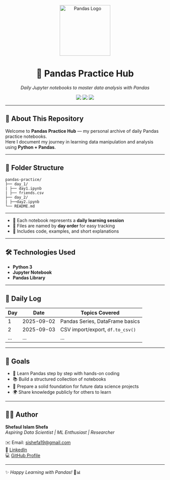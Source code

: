 <p align="center">
  <img src="https://pandas.pydata.org/static/img/pandas_secondary_white.svg" alt="Pandas Logo" width="160">
</p>

<h1 align="center">🐼 Pandas Practice Hub</h1>

<p align="center"><i>Daily Jupyter notebooks to master data analysis with Pandas</i></p>

<p align="center">
  <img src="https://img.shields.io/badge/Python-3.10-blue?logo=python">
  <img src="https://img.shields.io/badge/Pandas-Practice-brightgreen">
  <img src="https://img.shields.io/badge/Made%20by-Shefaul%20Islam%20Shefa-blue">
</p>

---

## 🧠 About This Repository
Welcome to **Pandas Practice Hub** — my personal archive of daily Pandas practice notebooks.  
Here I document my journey in learning data manipulation and analysis using **Python + Pandas**.

---

## 📁 Folder Structure
```
pandas-practice/
├── day_1/
| ├── day1.ipynb
| ├── friends.csv
├── day_2/
| ├──day2.ipynb
└── README.md
```

---

- 🔹 Each notebook represents a **daily learning session**  
- 📅 Files are named by **day order** for easy tracking  
- 📝 Includes code, examples, and short explanations  

---

## 🛠 Technologies Used
- **Python 3**
- **Jupyter Notebook**
- **Pandas Library**

---

## 📅 Daily Log
| Day  | Date       | Topics Covered |
|------|------------|----------------|
| 1    | 2025-09-02 | Pandas Series, DataFrame basics |
| 2    | 2025-09-03 | CSV import/export, `df.to_csv()` |
| ...  | ...        | ... |


---

## 🌟 Goals
- 🧠 Learn Pandas step by step with hands-on coding  
- 📚 Build a structured collection of notebooks  
- 🚀 Prepare a solid foundation for future data science projects  
- 🌍 Share knowledge publicly for others to learn  

---

## 🙋‍♂️ Author
**Shefaul Islam Shefa**  
_Aspiring Data Scientist | ML Enthusiast | Researcher_  

✉️ Email: [sishefa19@gmail.com](mailto:sishefa19@gmail.com)  
🔗 [LinkedIn](https://www.linkedin.com/in/sishefa19/)  
💻 [GitHub Profile](https://github.com/shefa19)

---
✨ *Happy Learning with Pandas!* 🐼📊
